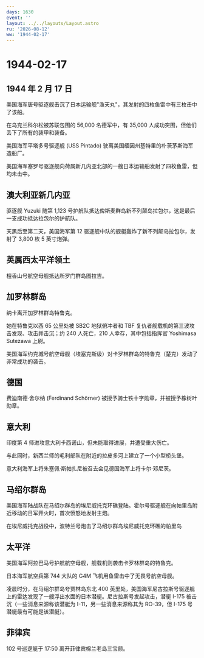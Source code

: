 ```yaml
---
days: 1630
event: ''
layout: ../../layouts/Layout.astro
ru: '2026-08-12'
ww: '1944-02-17'
---
```


# 1944-02-17

## 1944 年 2 月 17 日

美国海军唐号驱逐舰击沉了日本运输舰"渔天丸"，其发射的四枚鱼雷中有三枚击中了该船。

在乌克兰科尔松被苏联包围的 56,000 名德军中，有 35,000
人成功突围，但他们丢下了所有的装甲和装备。

美国海军平塔多号驱逐舰 (USS Pintado)
驶离美国缅因州基特里的朴茨茅斯海军造船厂。

美国海军塞罗号驱逐舰向荷属新几内亚北部的一艘日本运输船发射了四枚鱼雷，但均未击中。

## 澳大利亚新几内亚

驱逐舰 Yuzuki 随第 1,123
号护航队抵达俾斯麦群岛新不列颠岛拉包尔，这是最后一支成功抵达拉包尔的护航队。

天黑后至第二天，美国海军第 12
驱逐舰中队的舰艇轰炸了新不列颠岛拉包尔，发射了 3,800 枚 5 英寸炮弹。

## 英属西太平洋领土

檀香山号航空母舰抵达所罗门群岛图拉吉。

## 加罗林群岛

纳卡离开加罗林群岛特鲁克。

她在特鲁克以西 65 公里处被 SB2C 地狱俯冲者和 TBF
复仇者舰载机的第三波攻击发现、攻击并击沉；约 240 人死亡，210
人幸存，其中包括指挥官 Yoshimasa Sutezawa 上尉。

美国海军约克城号航空母舰（埃塞克斯级）对卡罗林群岛的特鲁克（楚克）发动了非常成功的袭击。

## 德国

费迪南德·舍尔纳 (Ferdinand Schörner)
被授予骑士铁十字勋章，并被授予橡树叶勋章。

## 意大利

印度第 4 师进攻意大利卡西诺山，但未能取得进展，并遭受重大伤亡。

与此同时，新西兰师的毛利部队在附近的拉皮多河上建立了一个小型桥头堡。

意大利海军上将朱塞佩·斯帕扎尼被召去会见德国海军上将卡尔·邓尼茨。

## 马绍尔群岛

美国海军陆战队在马绍尔群岛的埃尼威托克环礁登陆。霍尔号驱逐舰在向帕里岛附近移动的日军开火时，首次愤怒地发射主炮。

在埃尼威托克战役中，波特兰号炮击了马绍尔群岛埃尼威托克环礁的帕里岛

## 太平洋

美国海军阿拉巴马号护航航空母舰，舰载机则袭击卡罗林群岛的特鲁克。

日本海军航空兵第 744 大队的 G4M 飞机用鱼雷击中了无畏号航空母舰。

凌晨时分，在马绍尔群岛夸贾林岛东北 400
英里处，美国海军尼古拉斯号驱逐舰上的雷达发现了一艘浮出水面的日本潜艇。尼古拉斯号发起攻击，潜艇
I-175 被击沉（一些消息来源称该潜艇为 I-11，另一些消息来源称其为
RO-39，但 I-175 号潜艇最有可能是该潜艇）。

## 菲律宾

102 号巡逻艇于 17:50 离开菲律宾棉兰老岛三宝颜。